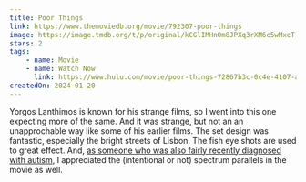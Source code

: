 ```yaml
---
title: Poor Things
link: https://www.themoviedb.org/movie/792307-poor-things
image: https://image.tmdb.org/t/p/original/kCGlIMHnOm8JPXq3rXM6c5wMxcT.jpg
stars: 2
tags:
    - name: Movie
    - name: Watch Now
      link: https://www.hulu.com/movie/poor-things-72867b3c-0c4e-4107-aff7-a1f876c7242f
createdOn: 2024-01-20
---
```


Yorgos Lanthimos is known for his strange films, so I went into this one expecting more of the same. And it was strange, but not an an unapprochable way like some of his earlier films. The set design was fantastic, especially the bright streets of Lisbon. The fish eye shots are used to great effect. And, [as someone who was also fairly recently diagnosed with autism](https://letterboxd.com/demiadejuyigbe/film/poor-things-2023/), I appreciated the (intentional or not) spectrum parallels in the movie as well.
